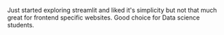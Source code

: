 Just started exploring streamlit and liked it's simplicity but not that much great for frontend specific websites. Good choice for Data science students.
